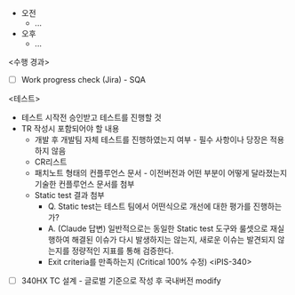 - 오전
	- ...
- 오후
	- ...

<수행 경과>
- [ ] Work progress check (Jira) - SQA

<테스트>
- 테스트 시작전 승인받고 테스트를 진행할 것
- TR 작성시 포함되어야 할 내용
	- 개발 후 개발팀 자체 테스트를 진행하였는지 여부 - 필수 사항이나 당장은 적용하지 않음
	- CR리스트
	- 패치노트 형태의 컨플루언스 문서 - 이전버전과 어떤 부분이 어떻게 달라졌는지 기술한 컨플루언스 문서를 첨부
	- Static test 결과 첨부
		- Q. Static test는 테스트 팀에서 어떤식으로 개선에 대한 평가를 진행하는가?
		- A. (Claude 답변) 일반적으로는 동일한 Static test 도구와 룰셋으로 재실행하여 해결된 이슈가 다시 발생하지는 않는지, 새로운 이슈는 발견되지 않는지를 정량적인 지표를 통해 검증한다. 
		- Exit criteria를 만족하는지 (Critical 100% 수정)
\<iPIS-340>
- [ ] 340HX TC 설계 - 글로벌 기준으로 작성 후 국내버전 modify